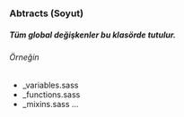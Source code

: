 ### Abtracts (Soyut)
##### Tüm global değişkenler bu klasörde tutulur.
###### Örneğin
- _variables.sass 
- _functions.sass
- _mixins.sass
...